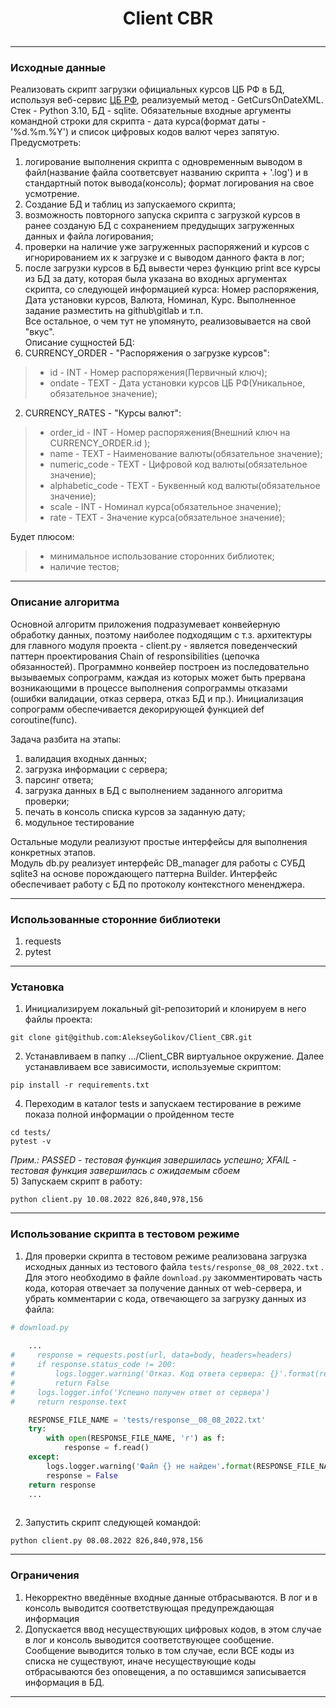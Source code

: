 # <p align="center">Client CBR  

---  

### Исходные данные
Реализовать скрипт загрузки официальных курсов ЦБ РФ в БД, используя веб-сервис [ЦБ РФ](https://cbr.ru/DailyInfoWebServ/DailyInfo.asmx), реализуемый метод - GetCursOnDateXML.
Стек - Python 3.10, БД - sqlite.
Обязательные входные аргументы командной строки для скрипта - дата курса(формат даты - '%d.%m.%Y') и список цифровых кодов валют через запятую.
Предусмотреть:
1) логирование выполнения скрипта с одновременным выводом в файл(название файла соответсвует названию скрипта + '.log') и в стандартный поток вывода(консоль); формат логирования на свое усмотрение.
2) Создание БД и таблиц из запускаемого скрипта;
3) возможность повторного запуска скрипта с загрузкой курсов в ранее созданую БД с сохранением предудыщих загруженных данных и файла логирования;
4) проверки на наличие уже загруженных распоряжений и курсов с игнорированием их к загрузке и с выводом данного факта в лог;
5) после загрузки курсов в БД вывести через функцию print все курсы из БД за дату, которая была указана во входных аргументах скрипта, со следующей информацией курса: Номер распоряжения, Дата установки курсов, Валюта, Номинал, Курс.
Выполненное задание разместить на github\gitlab и т.п.  
Все остальное, о чем тут не упомянуто, реализовывается на свой "вкус".  
Описание сущностей БД:
1) CURRENCY_ORDER - "Распоряжения о загрузке курсов":
> - id - INT - Номер распоряжения(Первичный ключ);
> - ondate - TEXT - Дата установки курсов ЦБ РФ(Уникальное, обязательное значение);
2) CURRENCY_RATES - "Курсы валют":
> - order_id - INT - Номер распоряжения(Внешний ключ на CURRENCY_ORDER.id );
> - name - TEXT - Наименование валюты(обязательное значение);
> - numeric_code - TEXT - Цифровой код валюты(обязательное значение);
> - alphabetic_code - TEXT - Буквенный код валюты(обязательное значение);
> - scale - INT - Номинал курса(обязательное значение);
> - rate - TEXT - Значение курса(обязательное значение);

Будет плюсом:
> - минимальное использование сторонних библиотек;
> - наличие тестов;

---

### Описание алгоритма

Основной алгоритм приложения подразумевает конвейерную обработку данных, поэтому наиболее подходящим с т.з. архитектуры для главного модуля проекта - client.py - является поведенческий паттерн проектирования Chain of responsibilities (цепочка обязанностей). Программно конвейер построен из последовательно вызываемых сопрограмм, каждая из которых может быть прервана возникающими в процессе выполнения сопрограммы отказами (ошибки валидации, отказ сервера, отказ БД и пр.). Инициализация сопрограмм обеспечивается декорирующей функцией def coroutine(func).  

Задача разбита на этапы:  
1) валидация входных данных;  
2) загрузка информации с сервера;  
3) парсинг ответа;  
4) загрузка данных в БД с выполнением заданного алгоритма проверки;  
5) печать в консоль списка курсов за заданную дату;
6) модульное тестирование

Остальные модули реализуют простые интерфейсы для выполнения конкретных этапов.  
Модуль db.py реализует интерфейс DB_manager для работы с СУБД sqlite3 на основе порождающего паттерна Builder. Интерфейс обеспечивает работу с БД по протоколу контекстного мененджера.  

---

### Использованные сторонние библиотеки

1) requests
2) pytest

---

### Установка
1) Инициализируем локальный git-репозиторий и клонируем в него файлы проекта:
```shell
git clone git@github.com:AlekseyGolikov/Client_CBR.git
```
2) Устанавливаем в папку .../Client_CBR виртуальное окружение. Далее устанавливаем все зависимости, используемые скриптом:
```shell
pip install -r requirements.txt
```
4) Переходим в каталог tests и запускаем тестирование в режиме показа полной информации о пройденном тесте  
```shell
cd tests/
pytest -v
```
*Прим.: PASSED - тестовая функция завершилась успешно; XFAIL - тестовая функция завершилась с ожидаемым сбоем*  
5) Запускаем скрипт в работу:
```shell
python client.py 10.08.2022 826,840,978,156
```
---

### Использование скрипта в тестовом режиме
1) Для проверки скрипта в тестовом режиме реализована загрузка исходных данных из тестового файла `tests/response_08_08_2022.txt` . Для этого необходимо в файле `download.py` закомментировать часть кода, которая отвечает за получение данных от web-сервера, и убрать комментарии с кода, отвечающего за загрузку данных из файла:  
```python
# download.py  
    
    ...
#     response = requests.post(url, data=body, headers=headers)
#     if response.status_code != 200:
#         logs.logger.warning('Отказ. Код ответа сервера: {}'.format(response.status_code))
#         return False
#     logs.logger.info('Успешно получен ответ от сервера')
#     return response.text

    RESPONSE_FILE_NAME = 'tests/response__08_08_2022.txt'
    try:
        with open(RESPONSE_FILE_NAME, 'r') as f:
            response = f.read()
    except:
        logs.logger.warning('Файл {} не найден'.format(RESPONSE_FILE_NAME))
        response = False
    return response
    ...
    
```
2) Запустить скрипт следующей командой:  
```shell
python client.py 08.08.2022 826,840,978,156
```
---

### Ограничения
1) Некорректно введённые входные данные отбрасываются. В лог и в консоль выводится соответствующая предупреждающая информация    
2) Допускается ввод несуществующих цифровых кодов, в этом случае в лог и консоль выводится соответствующее сообщение. Сообщение выводится только в том случае, если ВСЕ коды из списка не существуют, иначе несуществующие коды отбрасываются без оповещения, а по оставшимся записывается информация в БД.  

---
  
